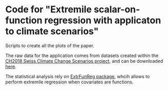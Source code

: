 # Code for "Extremile scalar-on-function regression with applicaton to climate scenarios"
Scripts to create all the plots of the paper.

The raw data for the application comes from datasets created within the [CH2018 Swiss Climate Change Scenarios project](https://www.nccs.admin.ch/nccs/en/home/climate-change-and-impacts/swiss-climate-change-scenarios/ch2018---climate-scenarios-for-switzerland.html), and can be downloaded [here](https://map.geo.admin.ch/?lang=en&topic=meteoschweiz&bgLayer=voidLayer&E=2658433.38&N=1217236.43&zoom=1.0881550434129363&layers=ch.bafu.gefahren-basiskarte,ch.meteoschweiz.klimaszenarien-raumklima,ch.meteoschweiz.messwerte-lufttemperatur-10min&layers_opacity=0.7,1,1&catalogNodes=15046,15055,15126,15138&layers_visibility=true,true,false). 

The statistical analysis rely on [ExtrFunReg package](https://github.com/LauraBattagliola/ExtrFunReg), whcih allows to perform extremile regression when covariates are functions.
